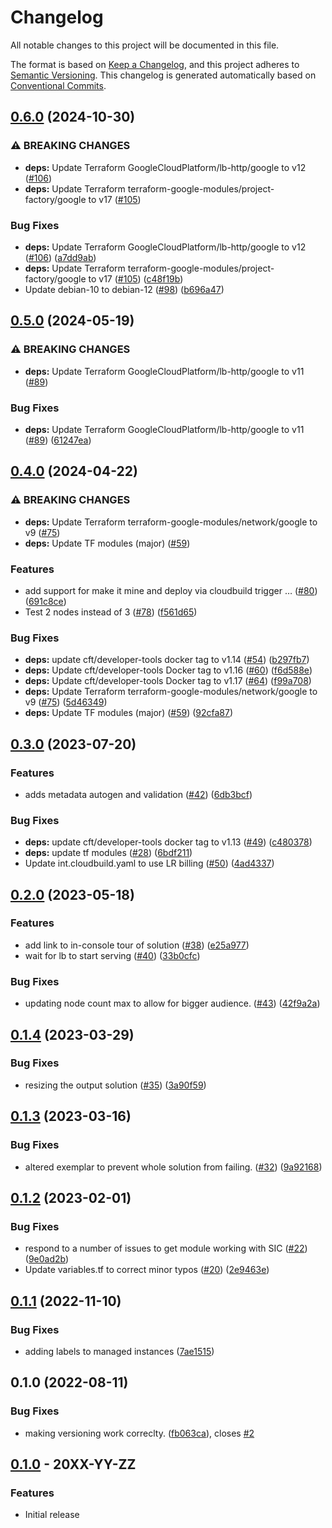 # Changelog

All notable changes to this project will be documented in this file.

The format is based on
[Keep a Changelog](https://keepachangelog.com/en/1.0.0/),
and this project adheres to
[Semantic Versioning](https://semver.org/spec/v2.0.0.html).
This changelog is generated automatically based on [Conventional Commits](https://www.conventionalcommits.org/en/v1.0.0/).

## [0.6.0](https://github.com/GoogleCloudPlatform/terraform-google-load-balanced-vms/compare/v0.5.0...v0.6.0) (2024-10-30)


### ⚠ BREAKING CHANGES

* **deps:** Update Terraform GoogleCloudPlatform/lb-http/google to v12 ([#106](https://github.com/GoogleCloudPlatform/terraform-google-load-balanced-vms/issues/106))
* **deps:** Update Terraform terraform-google-modules/project-factory/google to v17 ([#105](https://github.com/GoogleCloudPlatform/terraform-google-load-balanced-vms/issues/105))

### Bug Fixes

* **deps:** Update Terraform GoogleCloudPlatform/lb-http/google to v12 ([#106](https://github.com/GoogleCloudPlatform/terraform-google-load-balanced-vms/issues/106)) ([a7dd9ab](https://github.com/GoogleCloudPlatform/terraform-google-load-balanced-vms/commit/a7dd9aba352281b34ac56b8d2b195d79e5aeb9d6))
* **deps:** Update Terraform terraform-google-modules/project-factory/google to v17 ([#105](https://github.com/GoogleCloudPlatform/terraform-google-load-balanced-vms/issues/105)) ([c48f19b](https://github.com/GoogleCloudPlatform/terraform-google-load-balanced-vms/commit/c48f19bb57e648175a710bf93b5ea751195acc8d))
* Update debian-10 to debian-12 ([#98](https://github.com/GoogleCloudPlatform/terraform-google-load-balanced-vms/issues/98)) ([b696a47](https://github.com/GoogleCloudPlatform/terraform-google-load-balanced-vms/commit/b696a47d771c3a113b532ec35bf0476175274788))

## [0.5.0](https://github.com/GoogleCloudPlatform/terraform-google-load-balanced-vms/compare/v0.4.0...v0.5.0) (2024-05-19)


### ⚠ BREAKING CHANGES

* **deps:** Update Terraform GoogleCloudPlatform/lb-http/google to v11 ([#89](https://github.com/GoogleCloudPlatform/terraform-google-load-balanced-vms/issues/89))

### Bug Fixes

* **deps:** Update Terraform GoogleCloudPlatform/lb-http/google to v11 ([#89](https://github.com/GoogleCloudPlatform/terraform-google-load-balanced-vms/issues/89)) ([61247ea](https://github.com/GoogleCloudPlatform/terraform-google-load-balanced-vms/commit/61247eada37910f1582e0d96bb0e7bc300cb8864))

## [0.4.0](https://github.com/GoogleCloudPlatform/terraform-google-load-balanced-vms/compare/v0.3.1...v0.4.0) (2024-04-22)


### ⚠ BREAKING CHANGES

* **deps:** Update Terraform terraform-google-modules/network/google to v9 ([#75](https://github.com/GoogleCloudPlatform/terraform-google-load-balanced-vms/issues/75))
* **deps:** Update TF modules (major) ([#59](https://github.com/GoogleCloudPlatform/terraform-google-load-balanced-vms/issues/59))

### Features

* add support for make it mine and deploy via cloudbuild trigger … ([#80](https://github.com/GoogleCloudPlatform/terraform-google-load-balanced-vms/issues/80)) ([691c8ce](https://github.com/GoogleCloudPlatform/terraform-google-load-balanced-vms/commit/691c8ced11ef495f3d8680fec8f507ed0540fd40))
* Test 2 nodes instead of 3 ([#78](https://github.com/GoogleCloudPlatform/terraform-google-load-balanced-vms/issues/78)) ([f561d65](https://github.com/GoogleCloudPlatform/terraform-google-load-balanced-vms/commit/f561d6511e86ca80b7b8b1a28501b26d48ee00ca))


### Bug Fixes

* **deps:** update cft/developer-tools docker tag to v1.14 ([#54](https://github.com/GoogleCloudPlatform/terraform-google-load-balanced-vms/issues/54)) ([b297fb7](https://github.com/GoogleCloudPlatform/terraform-google-load-balanced-vms/commit/b297fb7ed33e90374e1e7115d35e8a3e11efdafb))
* **deps:** Update cft/developer-tools Docker tag to v1.16 ([#60](https://github.com/GoogleCloudPlatform/terraform-google-load-balanced-vms/issues/60)) ([f6d588e](https://github.com/GoogleCloudPlatform/terraform-google-load-balanced-vms/commit/f6d588e3d08ed528b107234bacd244ce103cb79c))
* **deps:** Update cft/developer-tools Docker tag to v1.17 ([#64](https://github.com/GoogleCloudPlatform/terraform-google-load-balanced-vms/issues/64)) ([f99a708](https://github.com/GoogleCloudPlatform/terraform-google-load-balanced-vms/commit/f99a70855d8e497c9a0d905690a6dd55953e533d))
* **deps:** Update Terraform terraform-google-modules/network/google to v9 ([#75](https://github.com/GoogleCloudPlatform/terraform-google-load-balanced-vms/issues/75)) ([5d46349](https://github.com/GoogleCloudPlatform/terraform-google-load-balanced-vms/commit/5d4634931cc1cec0054136335859bfd8142cb648))
* **deps:** Update TF modules (major) ([#59](https://github.com/GoogleCloudPlatform/terraform-google-load-balanced-vms/issues/59)) ([92cfa87](https://github.com/GoogleCloudPlatform/terraform-google-load-balanced-vms/commit/92cfa87a067a44c5a00ecd9a4a31457dc994cc67))

## [0.3.0](https://github.com/GoogleCloudPlatform/terraform-google-load-balanced-vms/compare/v0.2.0...v0.3.0) (2023-07-20)


### Features

* adds metadata autogen and validation ([#42](https://github.com/GoogleCloudPlatform/terraform-google-load-balanced-vms/issues/42)) ([6db3bcf](https://github.com/GoogleCloudPlatform/terraform-google-load-balanced-vms/commit/6db3bcfcfa84b8b2231d1db4c34923f1d5e8798c))


### Bug Fixes

* **deps:** update cft/developer-tools docker tag to v1.13 ([#49](https://github.com/GoogleCloudPlatform/terraform-google-load-balanced-vms/issues/49)) ([c480378](https://github.com/GoogleCloudPlatform/terraform-google-load-balanced-vms/commit/c4803783bb225bd620677f2e384c4ee1fe92c893))
* **deps:** update tf modules ([#28](https://github.com/GoogleCloudPlatform/terraform-google-load-balanced-vms/issues/28)) ([6bdf211](https://github.com/GoogleCloudPlatform/terraform-google-load-balanced-vms/commit/6bdf211da6febb394ecf21c164fc6636dbc3bba7))
* Update int.cloudbuild.yaml to use LR billing ([#50](https://github.com/GoogleCloudPlatform/terraform-google-load-balanced-vms/issues/50)) ([4ad4337](https://github.com/GoogleCloudPlatform/terraform-google-load-balanced-vms/commit/4ad4337cb8ad903fbe64b6b46d0aee528c1ec00a))

## [0.2.0](https://github.com/GoogleCloudPlatform/terraform-google-load-balanced-vms/compare/v0.1.4...v0.2.0) (2023-05-18)


### Features

* add link to in-console tour of solution ([#38](https://github.com/GoogleCloudPlatform/terraform-google-load-balanced-vms/issues/38)) ([e25a977](https://github.com/GoogleCloudPlatform/terraform-google-load-balanced-vms/commit/e25a977d24fbf9fb343e1fd62d746a5d57a196ef))
* wait for lb to start serving ([#40](https://github.com/GoogleCloudPlatform/terraform-google-load-balanced-vms/issues/40)) ([33b0cfc](https://github.com/GoogleCloudPlatform/terraform-google-load-balanced-vms/commit/33b0cfcb1a5f7847d3b1283395888f9d636be131))


### Bug Fixes

* updating node count max to allow for bigger audience. ([#43](https://github.com/GoogleCloudPlatform/terraform-google-load-balanced-vms/issues/43)) ([42f9a2a](https://github.com/GoogleCloudPlatform/terraform-google-load-balanced-vms/commit/42f9a2a0c0c2a4e122a360e67b4fb6a8b32272c5))

## [0.1.4](https://github.com/GoogleCloudPlatform/terraform-google-load-balanced-vms/compare/v0.1.3...v0.1.4) (2023-03-29)


### Bug Fixes

* resizing the output solution ([#35](https://github.com/GoogleCloudPlatform/terraform-google-load-balanced-vms/issues/35)) ([3a90f59](https://github.com/GoogleCloudPlatform/terraform-google-load-balanced-vms/commit/3a90f59bc6d268079136f6e4177b89185df9bfcb))

## [0.1.3](https://github.com/GoogleCloudPlatform/terraform-google-load-balanced-vms/compare/v0.1.2...v0.1.3) (2023-03-16)


### Bug Fixes

* altered exemplar to prevent whole solution from failing.  ([#32](https://github.com/GoogleCloudPlatform/terraform-google-load-balanced-vms/issues/32)) ([9a92168](https://github.com/GoogleCloudPlatform/terraform-google-load-balanced-vms/commit/9a92168cac7bc7c6be5f34f048dae381d80391c5))

## [0.1.2](https://github.com/GoogleCloudPlatform/terraform-google-load-balanced-vms/compare/v0.1.1...v0.1.2) (2023-02-01)


### Bug Fixes

* respond to a number of issues to get module working with SIC ([#22](https://github.com/GoogleCloudPlatform/terraform-google-load-balanced-vms/issues/22)) ([9e0ad2b](https://github.com/GoogleCloudPlatform/terraform-google-load-balanced-vms/commit/9e0ad2b64a5cf5f67e3dfae48c9360e357551a48))
* Update variables.tf to correct minor typos ([#20](https://github.com/GoogleCloudPlatform/terraform-google-load-balanced-vms/issues/20)) ([2e9463e](https://github.com/GoogleCloudPlatform/terraform-google-load-balanced-vms/commit/2e9463eb950fee50381070c1b8bef931f21e22ac))

## [0.1.1](https://github.com/GoogleCloudPlatform/terraform-google-load-balanced-vms/compare/v0.1.0...v0.1.1) (2022-11-10)


### Bug Fixes

* adding labels to managed instances ([7ae1515](https://github.com/GoogleCloudPlatform/terraform-google-load-balanced-vms/commit/7ae15155eb23d49ba150814656d816dccc10e416))

## 0.1.0 (2022-08-11)


### Bug Fixes

* making versioning work correclty. ([fb063ca](https://github.com/GoogleCloudPlatform/terraform-google-load-balanced-vms/commit/fb063ca97c56bbb651addb2a7ba56f200399b19c)), closes [#2](https://github.com/GoogleCloudPlatform/terraform-google-load-balanced-vms/issues/2)

## [0.1.0](https://github.com/terraform-google-modules/terraform-google-load-balanced-vms/releases/tag/v0.1.0) - 20XX-YY-ZZ

### Features

- Initial release

[0.1.0]: https://github.com/terraform-google-modules/terraform-google-load-balanced-vms/releases/tag/v0.1.0
